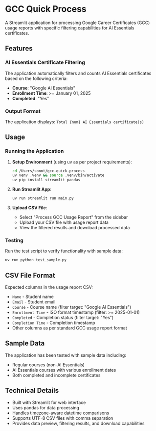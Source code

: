 # GCC Quick Process

A Streamlit application for processing Google Career Certificates (GCC) usage reports with specific filtering capabilities for AI Essentials certificates.

## Features

### AI Essentials Certificate Filtering
The application automatically filters and counts AI Essentials certificates based on the following criteria:
- **Course**: "Google AI Essentials"
- **Enrollment Time**: >= January 01, 2025
- **Completed**: "Yes"

### Output Format
The application displays: `Total {num} AI Essentials certificate(s)`

## Usage

### Running the Application

1. **Setup Environment** (using uv as per project requirements):
   ```bash
   cd /Users/sonnt/gcc-quick-process
   uv venv .venv && source .venv/bin/activate
   uv pip install streamlit pandas
   ```

2. **Run Streamlit App**:
   ```bash
   uv run streamlit run main.py
   ```

3. **Upload CSV File**:
   - Select "Process GCC Usage Report" from the sidebar
   - Upload your CSV file with usage report data
   - View the filtered results and download processed data

### Testing

Run the test script to verify functionality with sample data:
```bash
uv run python test_sample.py
```

## CSV File Format

Expected columns in the usage report CSV:
- `Name` - Student name
- `Email` - Student email
- `Course` - Course name (filter target: "Google AI Essentials")
- `Enrollment Time` - ISO format timestamp (filter: >= 2025-01-01)
- `Completed` - Completion status (filter target: "Yes")
- `Completion Time` - Completion timestamp
- Other columns as per standard GCC usage report format

## Sample Data

The application has been tested with sample data including:
- Regular courses (non-AI Essentials)
- AI Essentials courses with various enrollment dates
- Both completed and incomplete certificates

## Technical Details

- Built with Streamlit for web interface
- Uses pandas for data processing
- Handles timezone-aware datetime comparisons
- Supports UTF-8 CSV files with comma separation
- Provides data preview, filtering results, and download capabilities